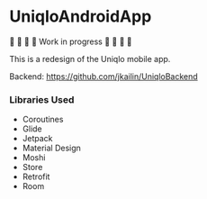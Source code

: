 # UniqloAndroidApp
🚧 🚧 🚧 🚧 Work in progress 🚧 🚧 🚧 🚧

This is a redesign of the Uniqlo mobile app.

Backend: https://github.com/jkailin/UniqloBackend

### Libraries Used
- Coroutines
- Glide
- Jetpack
- Material Design
- Moshi
- Store
- Retrofit
- Room